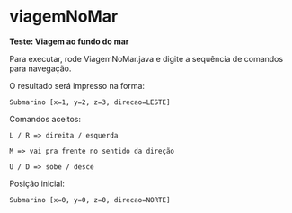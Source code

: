 # viagemNoMar
<b>Teste: Viagem ao fundo do mar</b>

Para executar, rode ViagemNoMar.java e digite a sequência de comandos para navegação.

O resultado será impresso na forma:

<code>Submarino [x=1, y=2, z=3, direcao=LESTE]</code>

Comandos aceitos:

<code>L / R => direita / esquerda</code>

<code>M => vai pra frente no sentido da direção</code>

<code>U / D => sobe / desce</code>

Posição inicial:

<code>Submarino [x=0, y=0, z=0, direcao=NORTE]</code>
